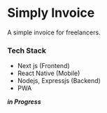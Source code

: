 # Simply Invoice

A simple invoice for freelancers.

### Tech Stack

- Next js (Frontend)
- React Native (Mobile)
- Nodejs, Expressjs (Backend)
- PWA

**_in Progress_**
